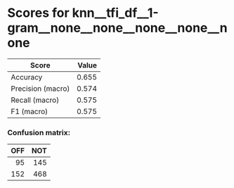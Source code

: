 # Scores for knn__tfi_df__1-gram__none__none__none__none__none
|      Score      |Value|
|-----------------|----:|
|Accuracy         |0.655|
|Precision (macro)|0.574|
|Recall (macro)   |0.575|
|F1 (macro)       |0.575|

### Confusion matrix:
|OFF|NOT|
|--:|--:|
| 95|145|
|152|468|
